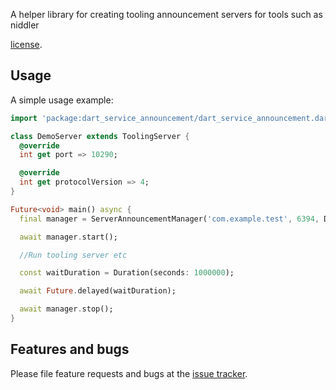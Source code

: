 A helper library for creating tooling announcement servers for tools such as niddler

[license](https://raw.githubusercontent.com/Chimerapps/dart_tooling_announcement/master/LICENSE).

## Usage

A simple usage example:

```dart
import 'package:dart_service_announcement/dart_service_announcement.dart';

class DemoServer extends ToolingServer {
  @override
  int get port => 10290;

  @override
  int get protocolVersion => 4;
}

Future<void> main() async {
  final manager = ServerAnnouncementManager('com.example.test', 6394, DemoServer());

  await manager.start();

  //Run tooling server etc

  const waitDuration = Duration(seconds: 1000000);

  await Future.delayed(waitDuration);

  await manager.stop();
}
```

## Features and bugs

Please file feature requests and bugs at the [issue tracker][tracker].

[tracker]: https://github.com/Chimerapps/dart_tooling_announcement/issues

